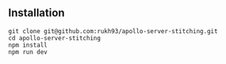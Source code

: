 **Installation**
-
`git clone git@github.com:rukh93/apollo-server-stitching.git`\
`cd apollo-server-stitching`\
`npm install`\
`npm run dev`